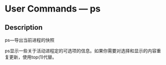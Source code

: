 # User Commands — ps

## Description

ps—导出当前进程的快照

ps显示一些关于活动进程定的可选项的信息。如果你需要对选择和显示的内容重复更新，使用top(1)代替。

